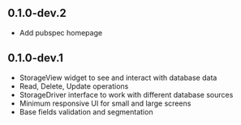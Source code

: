 ## 0.1.0-dev.2

- Add pubspec homepage

## 0.1.0-dev.1

- StorageView widget to see and interact with database data
- Read, Delete, Update operations
- StorageDriver interface to work with different database sources
- Minimum responsive UI for small and large screens
- Base fields validation and segmentation
